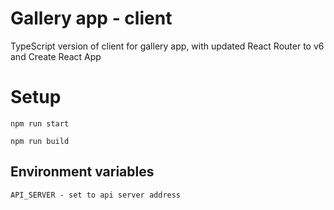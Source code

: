 # Gallery app - client
TypeScript version of client for gallery app, with updated React Router to v6 and Create React App

# Setup
```
npm run start
```
```
npm run build
```

## Environment variables
```
API_SERVER - set to api server address
```
